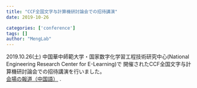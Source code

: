 ```yaml
---
title: "CCF全国文字与計算機研討論会での招待講演"
date: 2019-10-26

categories: ['conference']
tags: []
author: "MengLab"
---
```

2019.10.26(土) 中国華中師範大学・国家数字化学習工程技術研究中心(National Engineering Research Center for E-Learning)で 開催されたCCF全国文字与計算機研討論会での招待講演を行いました。  
[会場の報道（中国語）](http://nercel.ccnu.edu.cn/info/1091/5231.htm) .
